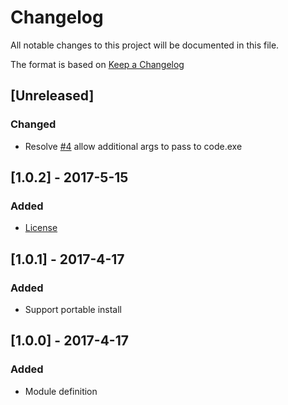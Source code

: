 # Changelog
All notable changes to this project will be documented in this file.

The format is based on [Keep a Changelog](http://keepachangelog.com/en/1.0.0/)

## [Unreleased]
### Changed
- Resolve [#4](https://github.com/wtjones/PSCode/issues/4) allow additional args to pass to code.exe

## [1.0.2] - 2017-5-15
### Added
- [License](https://github.com/wtjones/PSCode/blob/master/LICENSE.txt)

## [1.0.1] - 2017-4-17
### Added
- Support portable install

## [1.0.0] - 2017-4-17
### Added
- Module definition